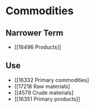 # Commodities  

## Narrower Term

- [[16496 Products]]  

## Use

- [[16332 Primary commodities]
- [[17218 Raw materials]
- [[4579 Crude materials]
- [[16351 Primary products]]  

